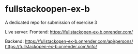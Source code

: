 # fullstackoopen-ex-b
A dedicated repo for submission of exercise 3

Live server: 
Frontend: https://fullstackopen-ex-b.onrender.com/

Backend: https://fullstackopen-ex-b.onrender.com/api/persons/
         https://fullstackopen-ex-b.onrender.com/info/
